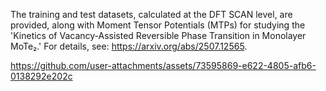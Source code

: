 The training and test datasets, calculated at the DFT SCAN level, are provided, along with Moment Tensor Potentials (MTPs) for studying the 'Kinetics of Vacancy-Assisted Reversible Phase Transition in Monolayer MoTe₂.' For details, see: https://arxiv.org/abs/2507.12565.


https://github.com/user-attachments/assets/73595869-e622-4805-afb6-0138292e202c


